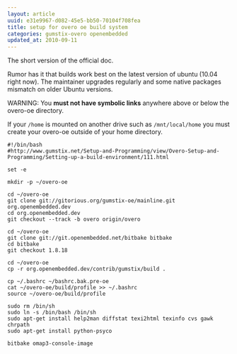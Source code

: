 ```yaml
---
layout: article
uuid: e31e9967-d082-45e5-bb50-70104f708fea
title: setup for overo oe build system
categories: gumstix-overo openembedded
updated_at: 2010-09-11
---
```


The short version of the official doc.

Rumor has it that builds work best on the latest version of ubuntu (10.04 right now).
The maintainer upgrades regularly and some native packages mismatch on older Ubuntu versions.

WARNING: You **must not have symbolic links** anywhere above or below the overo-oe directory.

If your `/home` is mounted on another drive such as `/mnt/local/home` you must create your overo-oe outside of your home directory.

    #!/bin/bash
    #http://www.gumstix.net/Setup-and-Programming/view/Overo-Setup-and-Programming/Setting-up-a-build-environment/111.html

    set -e 

    mkdir -p ~/overo-oe

    cd ~/overo-oe
    git clone git://gitorious.org/gumstix-oe/mainline.git org.openembedded.dev
    cd org.openembedded.dev
    git checkout --track -b overo origin/overo

    cd ~/overo-oe
    git clone git://git.openembedded.net/bitbake bitbake
    cd bitbake
    git checkout 1.8.18

    cd ~/overo-oe
    cp -r org.openembedded.dev/contrib/gumstix/build .

    cp ~/.bashrc ~/bashrc.bak.pre-oe
    cat ~/overo-oe/build/profile >> ~/.bashrc
    source ~/overo-oe/build/profile

    sudo rm /bin/sh
    sudo ln -s /bin/bash /bin/sh
    sudo apt-get install help2man diffstat texi2html texinfo cvs gawk chrpath
    sudo apt-get install python-psyco

    bitbake omap3-console-image
